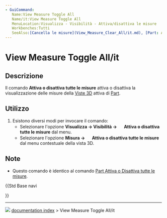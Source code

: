 ```yaml
---
- GuiCommand:
   Name:View Measure Toggle All
   Name/it:View Measure Toggle All
   MenuLocation:Visualizza - Visibilità - Attiva/disattiva le misure
   Workbenches:Tutti
   SeeAlso:[Cancella le misure](View_Measure_Clear_All/it.md), [Part: Attiva o Disattiva tutte le misure](Part_Measure_Toggle_All/it.md), [Part: Cancella tutte le misure](Part_Measure_Clear_All/it.md)
---
```


# View Measure Toggle All/it



## Descrizione

Il comando **Attiva o disattiva tutte le misure** attiva o disattiva la visualizzazione delle misure della [Viste 3D](3D_view/it.md) attiva di [Part](Part_Workbench/it.md).



## Utilizzo

1.  Esistono diversi modi per invocare il comando:
    -   Selezionare l\'opzione **Visualizza → Visibilità → <img src="images/View_Measure_Toggle_All.svg" width=16px> Attiva o disattiva tutte le misure** dal menu.
    -   Selezionare l\'opzione **Misura → <img src="images/View_Measure_Toggle_All.svg" width=16px> Attiva o disattiva tutte le misure** dal menu contestuale della vista 3D.



## Note

-   Questo comando è identico al comando [Part Attiva o Disattiva tutte le misure](Part_Measure_Toggle_All/it.md).





{{Std Base navi

}}



---
![](images/Button_right.svg) [documentation index](../README.md) > View Measure Toggle All/it
